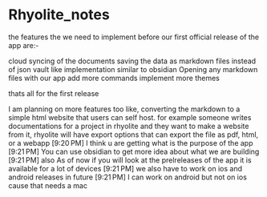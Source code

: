 # Rhyolite_notes

the features the we need to implement before our first official release of the app are:-

cloud syncing of the documents
saving the data as markdown files instead of json
vault like implementation similar to obsidian
Opening any markdown files with our app
add more commands
implement more themes

thats all for the first release

I am planning on more features too like, converting the markdown to a simple html website that users can self host. for example someone writes documentations for a project in rhyolite and they want to make a website from it, rhyolite will have export options that can export the file as pdf, html, or a webapp
[9:20 PM]
I think u are getting what is the purpose of the app
[9:21 PM]
You can use obsidian to get more idea about what we are building
[9:21 PM]
also As of now if you will look at the prelreleases of the app it is available for a lot of devices
[9:21 PM]
we also have to work on ios and android releases in future
[9:21 PM]
I can work on android but not on ios cause that needs a mac
